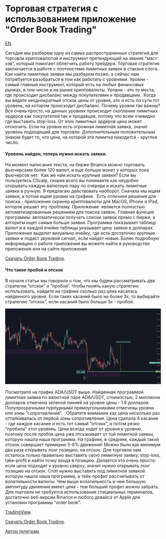 # Торговая стратегия с использованием приложение "Order Book Trading"
[EN](TradingStrategyEN.md).

Сегодня мы разберем одну из самых распространенных стратегий для торговли криптовалютой и инструмент претендующий на звание “маст хэв”, который помогает облегчить работу трейдера. Торговая стратегия заключается в работе с плотностями лимитных заявок в стакане спота. Как найти лимитные заявки мы разберем позже, а сейчас нам потребуется разобраться в том как работать с уровнями.
Уровни - самый главный инструмент, который есть на любых финансовых рынках, в том числе и на рынке криптовалюты. Уровни - это те места, где происходит дисбаланс между покупателями и продавцами. 
Когда вы видите неоднократный отскок цены от уровня, это и есть по сути тот уровень, на котором происходит дисбаланс.
Почему уровни так важны? Все очень просто, на данных уровнях происходит скопление лимитных ордеров как покупателей так и продавцов, потому что всем очевидно где выставить stop-loss. От этих лимитных ордеров цена может отскочить. Если на уровне есть огромная лимитная заявка, значит уровень подходящий для торговли. Дополнительным положительным знаком будет то, что цена, на которой эта лимитка находится - круглое число. 

#### Уровень найден, теперь нужно искать заявки. 

На момент написания текста, на бирже Binance можно торговать фьючерсами более 120 валют, и еще больше монет у которых пока фьючерсов нет.  Как же нам искать крупные заявки?
Если вы пользуетесь CScalp, скорее всего вы понимаете как неудобно открывать каждую валютную пару по очереди и искать лимитные заявки в ручную. Я предлагаю действовать наоборот. Сначала мы ищем заявки, а потом ищем уровни на графике. 
Есть отличное решение для поиска - приложение скринер криптовалюты для MacOS, IPhone и iPad, которое решает эту проблему. Приложение  является полностью автоматизированным решением для поиска заявок. Главная функция программы: автоматически получать списки заявок прямо с биржи, а алгоритм ищет самые больше заявки. Программа показывает таблицу валют и в каждой ячейке таблицы указывает цену заявки в долларах. Приложение выделит визуально ячейку, где есть достаточно крупные заявки и подаст звуковой сигнал, если найдет новые. Более подробную информацию о работе приложения вы можете найти в руководстве приложения или на сайте приложения 

[Скачать Order Book Trading](https://apps.apple.com/app/id1590351885).

#### Что такое пробой и отскок

В начале статьи мы говорили о том, что мы будем рассматривать две стратегии “отскок” и “пробой”. Чтобы понять какую стратегию использовать, найдите на графике сколько раз цена касалась найденного уровня. Если таких касаний было не более 3х, то выбирайте стратегию “отскок”, если касаний было больше 3х - пробой. 

![chart adausdt](images/chart_adausdt.png)

Посмотрите на график ADA/USDT выше. Найденная программой лимитная заявка по валютной паре ADA/USDT, стоимостью, 2 миллиона долларов отмечена зеленой линией на уровне цены - 1.9 долларов. 
Полупрозрачными пурпурными прямоугольниками отмечены уровни или зоны “сопротивления”.  
Обратите внимание как цена несколько раз отталкивалась от первой зоны сопротивления. Цена сделала 4 касания - где каждое касание и есть тот самый “отскок”, а потом резко “пробила” этот уровень. Цена всегда ходит от уровня к уровню, поэтому после пробоя цена уже отскакивает от той лимитной заявки, которую нашла наша программа. На графике, в среднем, каждый такой отскок совершает примерно 5-6% движения! Можно было как минимум два раза открывать лонг позицию, на отскок.
Для торговли нам осталось только правильно выставить свою лимитную заявку, stop-loss, take-profit и найти точку входа в позицию. Делается это очень просто: если цена подходит к уровню сверху, значит нужно открывать лонг позицию на отскок. Стоп нужно выставить под лимитной заявкой которую нашла наша программа, а тейк-профит рассчитывать от волатильности валюты. Чем выше волатильность и чем большую амплитуду движения имеет цена - тем больший профит можно забрать. 
Для торговли не требуется использование специальных терминалов, достаточно веб-версии Binance и любого девайса от Apple для установки программы “order book”.

[TradingView](https://ru.tradingview.com/chart/ADAUSDT/5b16LrQa-order-book-trading/).

[Скачать Order Book Trading](https://apps.apple.com/app/id1590351885).

[Автор телеграм](t.me/engineerios).
